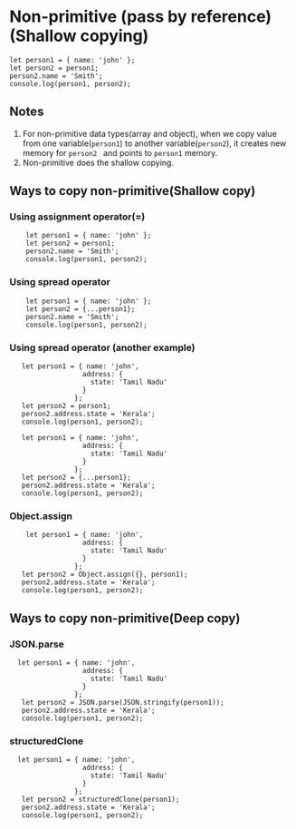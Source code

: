 # Non-primitive (pass by reference) (Shallow copying)

    let person1 = { name: 'john' };
    let person2 = person1;
    person2.name = 'Smith';
    console.log(person1, person2);

## Notes

1. For non-primitive data types(array and object), when we copy value from one variable(`person1`) to another variable(`person2`), it creates new memory for `person2 ` and  points to `person1` memory.
2. Non-primitive does the shallow copying.

## Ways to copy non-primitive(Shallow copy)

 ### Using assignment operator(=)

        let person1 = { name: 'john' };
        let person2 = person1;
        person2.name = 'Smith';
        console.log(person1, person2);
        
### Using spread operator

        let person1 = { name: 'john' };
        let person2 = {...person1};
        person2.name = 'Smith';
        console.log(person1, person2);
        
### Using spread operator (another example)

       let person1 = { name: 'john',
                      address: {
                        state: 'Tamil Nadu'  
                      }
                    };
       let person2 = person1;
       person2.address.state = 'Kerala';
       console.log(person1, person2);

       let person1 = { name: 'john',
                      address: {
                        state: 'Tamil Nadu'  
                      }
                    };
       let person2 = {...person1};
       person2.address.state = 'Kerala';
       console.log(person1, person2);
       
### Object.assign

        let person1 = { name: 'john',
                      address: {
                        state: 'Tamil Nadu'  
                      }
                    };
       let person2 = Object.assign({}, person1);
       person2.address.state = 'Kerala';
       console.log(person1, person2);

## Ways to copy non-primitive(Deep copy)

### JSON.parse

      let person1 = { name: 'john',
                      address: {
                        state: 'Tamil Nadu'  
                      }
                    };
       let person2 = JSON.parse(JSON.stringify(person1));
       person2.address.state = 'Kerala';
       console.log(person1, person2);
### structuredClone

      let person1 = { name: 'john',
                      address: {
                        state: 'Tamil Nadu'  
                      }
                    };
       let person2 = structuredClone(person1);
       person2.address.state = 'Kerala';
       console.log(person1, person2);
   
